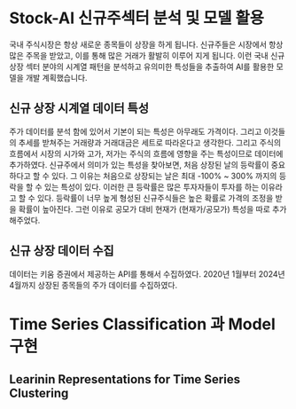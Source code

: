 # Stock-AI 신규주섹터 분석 및 모델 활용
국내 주식시장은 항상 새로운 종목들이 상장을 하게 됩니다. 신규주들은 시장에서 항상 많은 주목을 받았고, 이를 통해 많은 거래가 활발히 이루어 지게 됩니다. 
이런 국내 신규상장 섹터 분야의 시계열 패턴을 분석하고 유의미한 특성들을 추출하여 AI를 활용한 모델을 개발 계획했습니다.

## 신규 상장 시계열 데이터 특성
 주가 데이터를 분석 함에 있어서 기본이 되는 특성은 아무래도 가격이다. 그리고 이것들의 추세를 받쳐주는 거래량과 거래대금은 세트로 따라온다고 생각한다.
그리고 주식의 흐름에서 시장의 시가와 고가, 저가는 주식의 흐름에 영향을 주는 특성이므로 데이터에 추가하였다. 신규주에서 의미가 있는 특성을 찾아보면,
처음 상장된 날의 등락률이 중요하다고 할 수 있다. 그 이유는 처음으로 상장되는 날은 최대 -100% ~ 300% 까지의 등락을 할 수 있는 특성이 있다. 이러한 큰
등락률은 많은 투자자들이 투자를 하는 이유라고 할 수 있다. 등락률이 너무 높게 형성된 신규주식들은 높은 확률로 가격의 조정을 받을 확률이 높아진다. 
그런 이유로 공모가 대비 현재가 (현재가/공모가) 특성을 따로 추가해주었다.

##  신규 상장 데이터 수집
 데이터는 키움 증권에서 제공하는 API를 통해서 수집하였다. 2020년 1월부터 2024년 4월까지 상장된 종목들의 주가 데이터를 수집하였다.



# Time Series Classification 과 Model  구현


## Learinin Representations for Time Series Clustering

